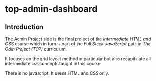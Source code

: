 # top-admin-dashboard

## Introduction

The Admin Project side is the final project of the *Intermediate HTML and CSS*
course which in turn is part of the *Full Stack JavaScript* path in *The Odin
Project (TOP)* curriculum.

It focuses on the grid layout method in particular but also recapitulate all
intermediate css concepts taught in this course.

There is no javascript. It usess HTML and CSS only.

